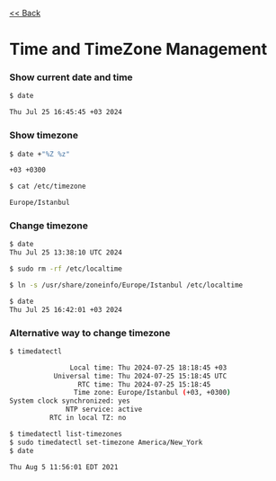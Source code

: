 [<< Back](README.md)

# Time and TimeZone Management


### Show current date and time

```bash
$ date

Thu Jul 25 16:45:45 +03 2024
```

### Show timezone

```bash
$ date +"%Z %z"

+03 +0300
```

```bash
$ cat /etc/timezone

Europe/Istanbul
```

### Change timezone

```bash
$ date
Thu Jul 25 13:38:10 UTC 2024

$ sudo rm -rf /etc/localtime

$ ln -s /usr/share/zoneinfo/Europe/Istanbul /etc/localtime

$ date
Thu Jul 25 16:42:01 +03 2024
```

### Alternative way to change timezone

```bash
$ timedatectl

               Local time: Thu 2024-07-25 18:18:45 +03
           Universal time: Thu 2024-07-25 15:18:45 UTC
                 RTC time: Thu 2024-07-25 15:18:45
                Time zone: Europe/Istanbul (+03, +0300)
System clock synchronized: yes
              NTP service: active
          RTC in local TZ: no
```
```bash
$ timedatectl list-timezones
$ sudo timedatectl set-timezone America/New_York
$ date

Thu Aug 5 11:56:01 EDT 2021
